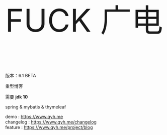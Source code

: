 <p style="font-size:100px">FUCK 广电</p>


版本：6.1 BETA

重型博客

需要 **jdk 10**

spring & mybatis & thymeleaf

demo : https://www.qyh.me  
changelog : https://www.qyh.me/changelog  
feature : https://www.qyh.me/project/blog  
